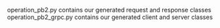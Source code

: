 operation_pb2.py contains our generated request and response classes
operation_pb2_grpc.py contains our generated client and server classes
